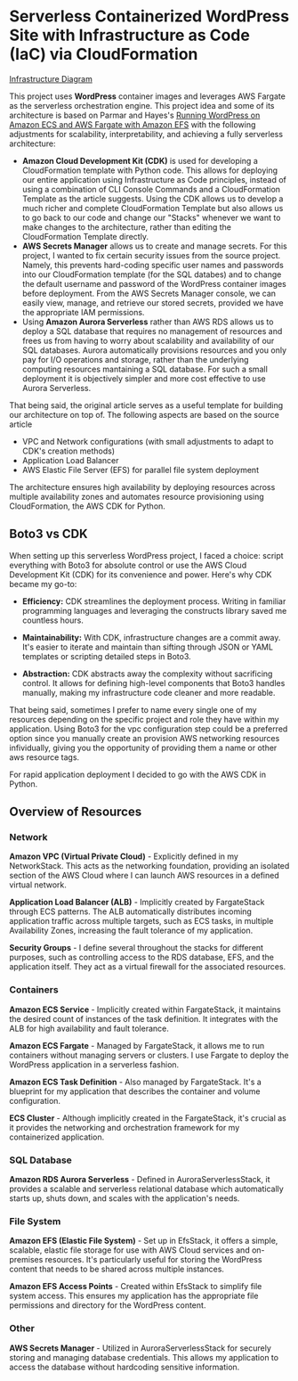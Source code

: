 # Serverless Containerized WordPress Site with Infrastructure as Code (IaC) via CloudFormation



[Infrastructure Diagram](https://github.com/adma224/serverless-containerized-wordpress/blob/main/infrastructure_diagram.png)

This project uses **WordPress** container images and leverages AWS Fargate as the serverless orchestration engine. This project idea and some of its architecture is based on Parmar and Hayes's [Running WordPress on Amazon ECS and AWS Fargate with Amazon EFS](https://aws.amazon.com/blogs/containers/running-wordpress-amazon-ecs-fargate-ecs/) with the following adjustments for scalability, interpretability, and achieving a fully serverless architecture:

- **Amazon Cloud Development Kit (CDK)** is used for developing a CloudFormation template with Python code. This allows for deploying our entire application using Infrastructure as Code principles, instead of using a combination of CLI Console Commands and a CloudFormation Template as the article suggests. Using the CDK allows us to develop a much richer and complete CloudFormation Template but also allows us to go back to our code and change our "Stacks" whenever we want to make changes to the architecture, rather than editing the CloudFormation Template directly.
- **AWS Secrets Manager** allows us to create and manage secrets. For this project, I wanted to fix certain security issues from the source project. Namely, this prevents hard-coding specific user names and passwords into our CloudFormation template (for the SQL databes) and to change the default username and password of the WordPress container images before deployment. From the AWS Secrets Manager console, we can easily view, manage, and retrieve our stored secrets, provided we have the appropriate IAM permissions.
- Using **Amazon Aurora Serverless** rather than AWS RDS allows us to deploy a SQL database that requires no management of resources and frees us from having to worry about scalability and availability of our SQL databases. Aurora automatically provisions resources and you only pay for I/O operations and storage, rather than the underlying computing resources mantaining a SQL database. For such a small deployment it is objectively simpler and more cost effective to use Aurora Serverless.

That being said, the original article serves as a useful template for building our architecture on top of. The following aspects are based on the source article
- VPC and Network configurations (with small adjustments to adapt to CDK's creation methods)
- Application Load Balancer
- AWS Elastic File Server (EFS) for parallel file system deployment

The architecture ensures high availability by deploying resources across multiple availability zones and automates resource provisioning using CloudFormation, the AWS CDK for Python.

## Boto3 vs CDK

When setting up this serverless WordPress project, I faced a choice: script everything with Boto3 for absolute control or use the AWS Cloud Development Kit (CDK) for its convenience and power. Here's why CDK became my go-to:

- **Efficiency:** CDK streamlines the deployment process. Writing in familiar programming languages and leveraging the constructs library saved me countless hours.

- **Maintainability:** With CDK, infrastructure changes are a commit away. It's easier to iterate and maintain than sifting through JSON or YAML templates or scripting detailed steps in Boto3.

- **Abstraction:** CDK abstracts away the complexity without sacrificing control. It allows for defining high-level components that Boto3 handles manually, making my infrastructure code cleaner and more readable.

That being said, sometimes I prefer to name every single one of my resources depending on the specific project and role they have within my application. Using Boto3 for the vpc configuration step could be a preferred option since you manually create an provision AWS networking resources infividually, giving you the opportunity of providing them a name or other aws resource tags. 

For rapid application deployment I decided to go with the AWS CDK in Python.

## Overview of Resources

### Network

**Amazon VPC (Virtual Private Cloud)** - Explicitly defined in my NetworkStack. This acts as the networking foundation, providing an isolated section of the AWS Cloud where I can launch AWS resources in a defined virtual network.

**Application Load Balancer (ALB)** - Implicitly created by FargateStack through ECS patterns. The ALB automatically distributes incoming application traffic across multiple targets, such as ECS tasks, in multiple Availability Zones, increasing the fault tolerance of my application.

**Security Groups** - I define several throughout the stacks for different purposes, such as controlling access to the RDS database, EFS, and the application itself. They act as a virtual firewall for the associated resources.

### Containers

**Amazon ECS Service** - Implicitly created within FargateStack, it maintains the desired count of instances of the task definition. It integrates with the ALB for high availability and fault tolerance.

**Amazon ECS Fargate** - Managed by FargateStack, it allows me to run containers without managing servers or clusters. I use Fargate to deploy the WordPress application in a serverless fashion.

**Amazon ECS Task Definition** - Also managed by FargateStack. It's a blueprint for my application that describes the container and volume configuration.

**ECS Cluster** - Although implicitly created in the FargateStack, it's crucial as it provides the networking and orchestration framework for my containerized application.

### SQL Database

**Amazon RDS Aurora Serverless** - Defined in AuroraServerlessStack, it provides a scalable and serverless relational database which automatically starts up, shuts down, and scales with the application's needs.

### File System

**Amazon EFS (Elastic File System)** - Set up in EfsStack, it offers a simple, scalable, elastic file storage for use with AWS Cloud services and on-premises resources. It's particularly useful for storing the WordPress content that needs to be shared across multiple instances.

**Amazon EFS Access Points** - Created within EfsStack to simplify file system access. This ensures my application has the appropriate file permissions and directory for the WordPress content.

### Other

**AWS Secrets Manager** - Utilized in AuroraServerlessStack for securely storing and managing database credentials. This allows my application to access the database without hardcoding sensitive information.




